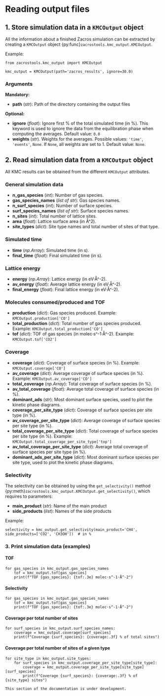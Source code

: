 # Reading output files

## 1. Store simulation data in a `KMCOutput` object

All the information about a finished Zacros simulation can be extracted by creating a `KMCOutput` object 
{py:func}`zacrostools.kmc_output.KMCOutput`.

Example:

    from zacrostools.kmc_output import KMCOutput

    kmc_output = KMCOutput(path='zacros_results', ignore=30.0)

### Arguments

**Mandatory:**
- **path** (*str*): Path of the directory containing the output files

**Optional:**
- **ignore** (*float*): Ignore first % of the total simulated time (in %). This keyword is used to ignore the data from 
the equilibration phase when computing the averages. Default value: `0.0` 
- **weights** (*str*). Weights for the averages. Possible values: `'time'`, `'events'`, `None`. If `None`, 
all weights are set to 1. Default value: `None`.

## 2. Read simulation data from a `KMCOutput` object

All KMC results can be obtained from the different `KMCOutput` attributes.

### General simulation data
- **n_gas_species** (*int*): Number of gas species.
- **gas_species_names** (*list of str*): Gas species names.
- **n_surf_species** (*int*): Number of surface species.
- **surf_species_names** (*list of str*): Surface species names.
- **n_sites** (*int*): Total number of lattice sites.
- **area** (*float*): Lattice surface area (in Å^2).
- **site_types** (*dict*): Site type names and total number of sites of that type.

### Simulated time
- **time** (*np.Array*): Simulated time (in s).
- **final_time** (*float*): Final simulated time (in s).

### Lattice energy
- **energy** (*np.Array*): Lattice energy (in eV·Å^-2).
- **av_energy** (*float*): Average lattice energy (in eV·Å^-2).
- **final_energy** (*float*): Final lattice energy (in eV·Å^-2).

### Molecules consumed/produced and TOF
- **production** (*dict*): Gas species produced. Example: `KMCOutput.production['CO']`
- **total_production** (*dict*): Total number of gas species produced. Example: `KMCOutput.total_production['CO']`
- **tof** (*dict*): TOF of gas species (in molec·s^-1·Å^-2). Example: `KMCOutput.tof['CO2']`

### Coverage
- **coverage** (*dict*): Coverage of surface species (in %). Example: `KMCOutput.coverage['CO']`
- **av_coverage** (*dict*): Average coverage of surface species (in %). Example: `KMCOutput.av_coverage['CO']`
- **total_coverage** (*np.Array*): Total coverage of surface species (in %).
- **av_total_coverage** (*float*): Average total coverage of surface species (in %).
- **dominant_ads** (*str*): Most dominant surface species, used to plot the kinetic phase diagrams.
- **coverage_per_site_type** (*dict*): Coverage of surface species per site type (in %).
- **av_coverage_per_site_type** (*dict*): Average coverage of surface species per site type (in %).
- **total_coverage_per_site_type** (*dict*): Total coverage of surface species per site type (in %). Example: 
`KMCOutput.total_coverage_per_site_type['top']`
- **av_total_coverage_per_site_type** (*dict*): Average total coverage of surface species per site type (in %).
- **dominant_ads_per_site_type** (*dict*): Most dominant surface species per site type, used to plot the kinetic phase 
diagrams.

### Selectivity
The selectivity can be obtained by using the `get_selectivity()` method 
{py:meth}`zacrostools.kmc_output.KMCOutput.get_selectivity()`, which requires to parameters:

- **main_product** (*str*): Name of the main product
- **side_products** (*list*): Names of the side products

Example:

    selectivity = kmc_output.get_selectivity(main_product='CH4', side_products=['CO2', 'CH3OH'])  # in %

### 3. Print simulation data (examples)

#### TOF

    for gas_species in kmc_output.gas_species_names
        tof = kmc_output.tof[gas_species]
        print(f"TOF {gas_species}: {tof:.3e} molec·s^-1·Å^-2")

#### Selectivity

    for gas_species in kmc_output.gas_species_names
        tof = kmc_output.tof[gas_species]
        print(f"TOF {gas_species}: {tof:.3e} molec·s^-1·Å^-2")

#### Coverage per total number of sites

    for surf_species in kmc_output.surf_species_names:
        coverage = kmc_output.coverage[surf_species]
        print(f"Coverage {surf_species}: {coverage:.3f} % of total sites")

#### Coverage per total number of sites of a given type

    for site_type in kmc_output.site_types:
        for surf_species in kmc_output.coverage_per_site_type[site_type]:
            coverage = kmc_output.coverage_per_site_type[site_type][surf_species]
            print(f"Coverage {surf_species}: {coverage:.3f} % of {site_type} sites")


```{warning}
This section of the documentation is under development. 
```